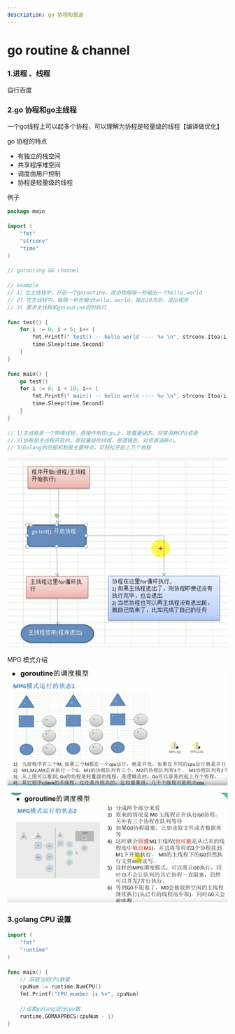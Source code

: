 ```yaml
---
description: go 协程和管道
---
```


# go routine & channel

### 1.进程 、线程&#x20;

自行百度

### 2.go 协程和go主线程

一个go线程上可以起多个协程，可以理解为协程是轻量级的线程【编译做优化】

go 协程的特点

* 有独立的栈空间
* 共享程序堆空间
* 调度由用户控制
* 协程是轻量级的线程

例子

```go
package main

import (
	"fmt"
	"strconv"
	"time"
)

// gorouting && channel

// example
// 1）在主线程中，开启一个goroutine，改协程每隔一秒输出一个hello,world
// 2) 在主线程中，每隔一秒也输出hello，world，输出10次后，退出程序
// 3) 要求主线程和goroutine同时执行

func test() {
	for i := 0; i < 5; i++ {
		fmt.Printf(" test() -- hello world ---- %v \n", strconv.Itoa(i))
		time.Sleep(time.Second)
	}
}

func main() {
	go test()
	for i := 0; i < 10; i++ {
		fmt.Printf(" main() -- hello world ---- %v \n", strconv.Itoa(i))
		time.Sleep(time.Second)
	}
}

// 1)主线程是一个物理线程，直接作用在cpu上，是重量级的，非常消耗CPU资源
// 2)协程是主线程开启的，是轻量级的线程，是逻辑态，对资源消耗小。
// 3)Golang的协程机制是主要特点，可轻松开启上万个协程
```

![](<../.gitbook/assets/image (12).png>)

MPG 模式介绍



![](<../.gitbook/assets/image (9).png>)

![](<../.gitbook/assets/image (16).png>)

### 3.golang CPU 设置

```go
import (
	"fmt"
	"runtime"
)

func main() {
	// 获取当前CPU数量
	cpuNum := runtime.NumCPU()
	fmt.Printf("CPU mumber is %v", cpuNum)

	//设置golang运行cpu数
	runtime.GOMAXPROCS(cpuNum - 1)
}
```

